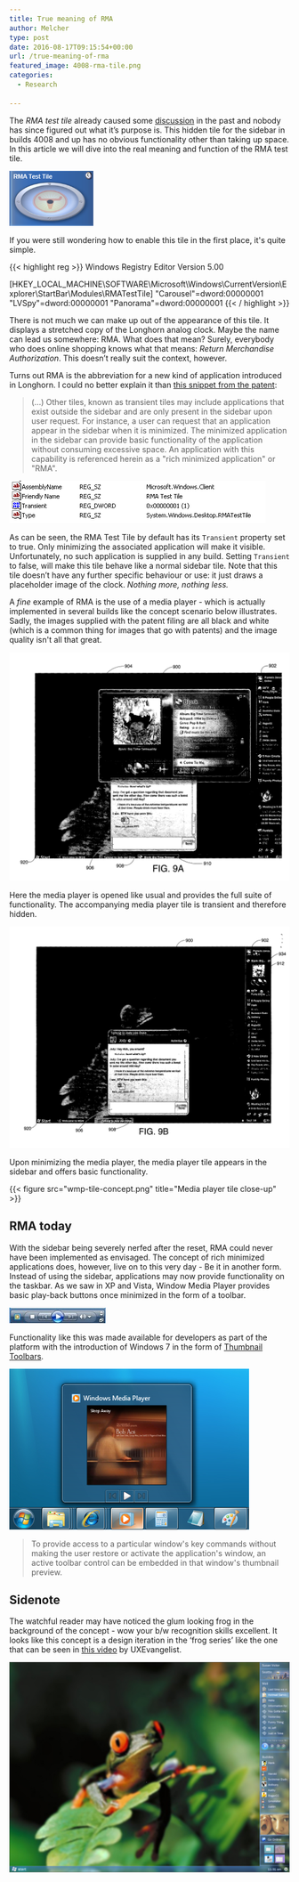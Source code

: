 ```yaml
---
title: True meaning of RMA
author: Melcher
type: post
date: 2016-08-17T09:15:54+00:00
url: /true-meaning-of-rma
featured_image: 4008-rma-tile.png
categories:
  - Research

---
```


The _RMA test tile_ already caused some [discussion](http://www.betaarchive.com/forum/viewtopic.php?f=6&t=11052) in the past and nobody has since figured out what it’s purpose is. This hidden tile for the sidebar in builds 4008 and up has no obvious functionality other than taking up space. In this article we will dive into the real meaning and function of the RMA test tile.

![](rma-tile.png)

If you were still wondering how to enable this tile in the first place, it's quite simple.

{{< highlight reg >}}
Windows Registry Editor Version 5.00

[HKEY_LOCAL_MACHINE\SOFTWARE\Microsoft\Windows\CurrentVersion\Explorer\StartBar\Modules\RMATestTile]
"Carousel"=dword:00000001
"LVSpy"=dword:00000001
"Panorama"=dword:00000001
{{< / highlight >}}

There is not much we can make up out of the appearance of this tile. It displays a stretched copy of the Longhorn analog clock. Maybe the name can lead us somewhere: RMA. What does that mean? Surely, everybody who does online shopping knows what that means: _Return Merchandise Authorization_. This doesn’t really suit the context, however.

Turns out RMA is the abbreviation for a new kind of application introduced in Longhorn. I could no better explain it than [this snippet from the patent](https://patents.google.com/patent/US7669140B2 "Google Patents - System and method for providing rich minimized applications"):

> (&#8230;) Other tiles, known as transient tiles may include applications that exist outside the sidebar and are only present in the sidebar upon user request. For instance, a user can request that an application appear in the sidebar when it is minimized. The minimized application in the sidebar can provide basic functionality of the application without consuming excessive space. An application with this capability is referenced herein as a "rich minimized application" or "RMA".

![](rma-registry.png)

As can be seen, the RMA Test Tile by default has its `Transient` property set to true. Only minimizing the associated application will make it visible. Unfortunately, no such application is supplied in any build. Setting `Transient` to false, will make this tile behave like a normal sidebar tile. Note that this tile doesn’t have any further specific behaviour or use: it just draws a placeholder image of the clock. _Nothing more, nothing less._

A _fine_ example of RMA is the use of a media player - which is actually implemented in several builds like the concept scenario below illustrates. Sadly, the images supplied with the patent filing are all black and white (which is a common thing for images that go with patents) and the image quality isn't all that great.

![](US20050044058A1-20050224-D00014.png)

Here the media player is opened like usual and provides the full suite of functionality. The accompanying media player tile is transient and therefore hidden.

![](US20050044058A1-20050224-D00015.png)

Upon minimizing the media player, the media player tile appears in the sidebar and offers basic functionality.

{{< figure src="wmp-tile-concept.png" title="Media player tile close-up" >}}

## RMA today

With the sidebar being severely nerfed after the reset, RMA could never have been implemented as envisaged. The concept of rich minimized applications does, however, live on to this very day - Be it in another form. Instead of using the sidebar, applications may now provide functionality on the taskbar. As we saw in XP and Vista, Window Media Player provides basic play-back buttons once minimized in the form of a toolbar.

![](rma-vista.jpg)

Functionality like this was  made available for developers as part of the platform with the introduction of Windows 7 in the form of [Thumbnail Toolbars](https://msdn.microsoft.com/en-us/library/windows/desktop/dd378460%28v=vs.85%29.aspx#thumbbars "MSDN - Taskbar Extensions").

![](rma-win7.png)

> To provide access to a particular window's key commands without making the user restore or activate the application's window, an active toolbar control can be embedded in that window's thumbnail preview.

## Sidenote
The watchful reader may have noticed the glum looking frog in the background of the concept - wow your b/w recognition skills excellent. It looks like this concept is a design iteration in the ‘frog series’ like the one that can be seen in [this video](https://www.youtube.com/watch?v=HFTqOzKaSl8) by UXEvangelist.

![](frog-concept-e2e-music.png)